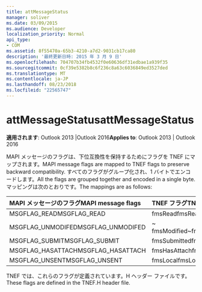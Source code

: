 ```yaml
---
title: attMessageStatus
manager: soliver
ms.date: 03/09/2015
ms.audience: Developer
localization_priority: Normal
api_type:
- COM
ms.assetid: 8f55470a-65b3-4210-a7d2-9031cb17ca80
description: '最終更新日時: 2015 年 3 月 9 日'
ms.openlocfilehash: 704707b34fb4532f0e60636df31edbae1a939f35
ms.sourcegitcommit: 0cf39e5382b8c6f236c8a63c6036849ed3527ded
ms.translationtype: MT
ms.contentlocale: ja-JP
ms.lasthandoff: 08/23/2018
ms.locfileid: "22565747"
---
```

# <a name="attmessagestatus"></a><span data-ttu-id="de6ca-103">attMessageStatus</span><span class="sxs-lookup"><span data-stu-id="de6ca-103">attMessageStatus</span></span>

  
  
<span data-ttu-id="de6ca-104">**適用されます**: Outlook 2013 |Outlook 2016</span><span class="sxs-lookup"><span data-stu-id="de6ca-104">**Applies to**: Outlook 2013 | Outlook 2016</span></span> 
  
<span data-ttu-id="de6ca-105">MAPI メッセージのフラグは、下位互換性を保持するためにフラグを TNEF にマップされます。</span><span class="sxs-lookup"><span data-stu-id="de6ca-105">MAPI message flags are mapped to TNEF flags to preserve backward compatibility.</span></span> <span data-ttu-id="de6ca-106">すべてのフラグがグループ化され、1 バイトでエンコードします。</span><span class="sxs-lookup"><span data-stu-id="de6ca-106">All the flags are grouped together and encoded in a single byte.</span></span> <span data-ttu-id="de6ca-107">マッピングは次のとおりです。</span><span class="sxs-lookup"><span data-stu-id="de6ca-107">The mappings are as follows:</span></span>
  
|<span data-ttu-id="de6ca-108">**MAPI メッセージのフラグ**</span><span class="sxs-lookup"><span data-stu-id="de6ca-108">**MAPI message flags**</span></span>|<span data-ttu-id="de6ca-109">**TNEF フラグ**</span><span class="sxs-lookup"><span data-stu-id="de6ca-109">**TNEF flags**</span></span>|
|:-----|:-----|
|<span data-ttu-id="de6ca-110">MSGFLAG_READ</span><span class="sxs-lookup"><span data-stu-id="de6ca-110">MSGFLAG_READ</span></span>  <br/> |<span data-ttu-id="de6ca-111">fmsRead</span><span class="sxs-lookup"><span data-stu-id="de6ca-111">fmsRead</span></span>  <br/> |
|<span data-ttu-id="de6ca-112">MSGFLAG_UNMODIFED</span><span class="sxs-lookup"><span data-stu-id="de6ca-112">MSGFLAG_UNMODIFED</span></span>  <br/> |<span data-ttu-id="de6ca-113">~ fmsModified</span><span class="sxs-lookup"><span data-stu-id="de6ca-113">~fmsModified</span></span>  <br/> |
|<span data-ttu-id="de6ca-114">MSGFLAG_SUBMIT</span><span class="sxs-lookup"><span data-stu-id="de6ca-114">MSGFLAG_SUBMIT</span></span>  <br/> |<span data-ttu-id="de6ca-115">fmsSubmitted</span><span class="sxs-lookup"><span data-stu-id="de6ca-115">fmsSubmitted</span></span>  <br/> |
|<span data-ttu-id="de6ca-116">MSGFLAG_HASATTACH</span><span class="sxs-lookup"><span data-stu-id="de6ca-116">MSGFLAG_HASATTACH</span></span>  <br/> |<span data-ttu-id="de6ca-117">fmsHasAttach</span><span class="sxs-lookup"><span data-stu-id="de6ca-117">fmsHasAttach</span></span>  <br/> |
|<span data-ttu-id="de6ca-118">MSGFLAG_UNSENT</span><span class="sxs-lookup"><span data-stu-id="de6ca-118">MSGFLAG_UNSENT</span></span>  <br/> |<span data-ttu-id="de6ca-119">fmsLocal</span><span class="sxs-lookup"><span data-stu-id="de6ca-119">fmsLocal</span></span>  <br/> |
   
<span data-ttu-id="de6ca-120">TNEF では、これらのフラグが定義されています。H ヘッダー ファイルです。</span><span class="sxs-lookup"><span data-stu-id="de6ca-120">These flags are defined in the TNEF.H header file.</span></span>
  

